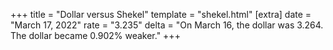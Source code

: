 +++
title = "Dollar versus Shekel"
template = "shekel.html"
[extra]
date = "March 17, 2022"
rate = "3.235"
delta = "On March 16, the dollar was 3.264. The dollar became 0.902% weaker."
+++
